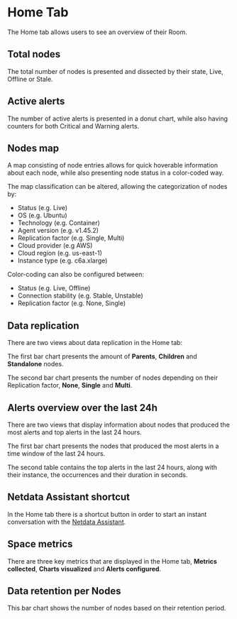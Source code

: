 # Home Tab

The Home tab allows users to see an overview of their Room.

## Total nodes

The total number of nodes is presented and dissected by their state, Live, Offline or Stale.

## Active alerts

The number of active alerts is presented in a donut chart, while also having counters for both Critical and Warning alerts.

## Nodes map

A map consisting of node entries allows for quick hoverable information about each node, while also presenting node status in a color-coded way.

The map classification can be altered, allowing the categorization of nodes by:

- Status (e.g. Live)
- OS (e.g. Ubuntu)
- Technology (e.g. Container)
- Agent version (e.g. v1.45.2)
- Replication factor (e.g. Single, Multi)
- Cloud provider (e.g AWS)
- Cloud region (e.g. us-east-1)
- Instance type (e.g. c6a.xlarge)

Color-coding can also be configured between:

- Status (e.g. Live, Offline)
- Connection stability (e.g. Stable, Unstable)
- Replication factor (e.g. None, Single)

## Data replication

There are two views about data replication in the Home tab:

The first bar chart presents the amount of **Parents**, **Children** and **Standalone** nodes.

The second bar chart presents the number of nodes depending on their Replication factor, **None**, **Single** and **Multi**.

## Alerts overview over the last 24h

There are two views that display information about nodes that produced the most alerts and top alerts in the last 24 hours.

The first bar chart presents the nodes that produced the most alerts in a time window of the last 24 hours.

The second table contains the top alerts in the last 24 hours, along with their instance, the occurrences and their duration in seconds.

## Netdata Assistant shortcut

In the Home tab there is a shortcut button in order to start an instant conversation with the [Netdata Assistant](https://github.com/netdata/netdata/edit/master/docs/cloud/netdata-assistant.md).

## Space metrics

There are three key metrics that are displayed in the Home tab, **Metrics collected**, **Charts visualized** and **Alerts configured**.

## Data retention per Nodes

This bar chart shows the number of nodes based on their retention period.
